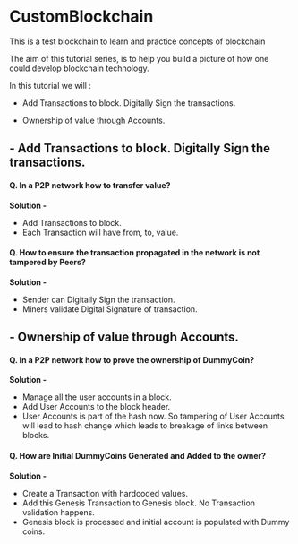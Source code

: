 
# CustomBlockchain

This is a test blockchain to learn and practice concepts of blockchain

The aim of this tutorial series, is to help you build a picture of how one could develop blockchain technology.

In this tutorial we will :

- Add Transactions to block. Digitally Sign the transactions.

- Ownership of value through Accounts.

  
  

## - Add Transactions to block. Digitally Sign the transactions.

#### Q. In a P2P network how to transfer value? 
**Solution -** 
 - Add Transactions to block.
 - Each Transaction will have from, to, value.

#### Q. How to ensure the transaction propagated in the network is not tampered by Peers?
**Solution -** 
 - Sender can Digitally Sign the transaction. 
 - Miners validate Digital Signature of transaction.


## - Ownership of value through Accounts.

#### Q. In a P2P network how to prove the ownership of DummyCoin?
**Solution -** 
 - Manage all the user accounts in a block.
 - Add User Accounts to the block header.
 - User Accounts is part of the hash now. So tampering of User Accounts will lead to hash change which leads to breakage of links between blocks.


#### Q. How are Initial DummyCoins Generated and Added to the owner?
**Solution -** 
 - Create a Transaction with hardcoded values.
 - Add this Genesis Transaction to Genesis block. No Transaction validation  happens.
 - Genesis block is processed and initial account is populated with Dummy coins.  
